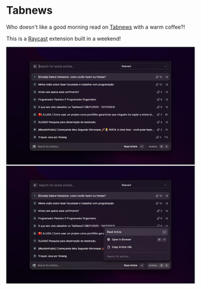 # Tabnews

Who doesn't like a good morning read on [Tabnews](https://www.tabnews.com.br) with a warm coffee?!

This is a [Raycast](https://www.raycast.com/) extension built in a weekend!

![screnshot](./metadata/tabnews-1.png)
![screnshot](./metadata/tabnews-2.png)
